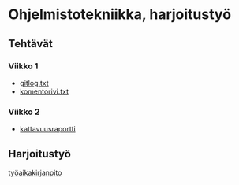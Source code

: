 # Ohjelmistotekniikka, harjoitustyö
## Tehtävät
### Viikko 1

* [gitlog.txt](laskarit/viikko1/gitlog.txt)
* [komentorivi.txt](laskarit/viikko1/komentorivi.txt)

### Viikko 2
* [kattavuusraportti](laskarit/viikko2/kattavuusraportti.png)


## Harjoitustyö

[työaikakirjanpito]()
